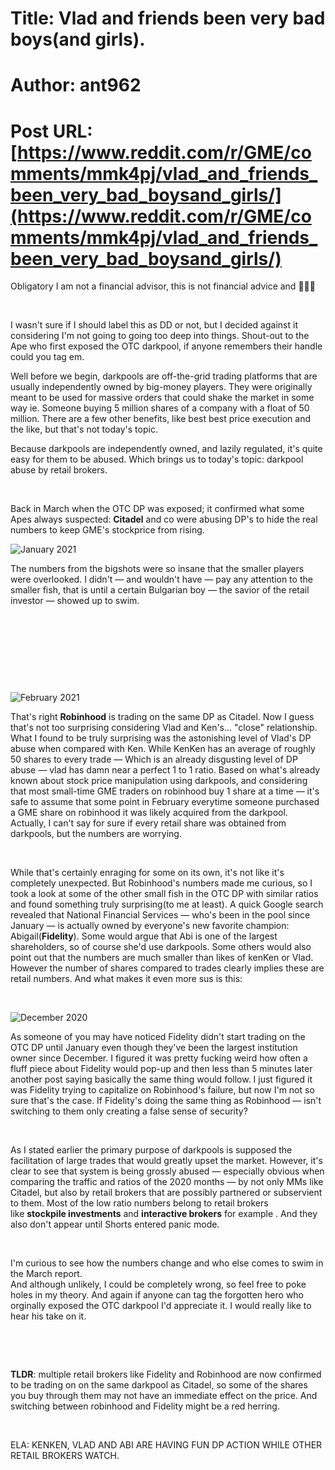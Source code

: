# Title: Vlad and friends been very bad boys(and girls).
# Author: ant962
# Post URL: [https://www.reddit.com/r/GME/comments/mmk4pj/vlad_and_friends_been_very_bad_boysand_girls/](https://www.reddit.com/r/GME/comments/mmk4pj/vlad_and_friends_been_very_bad_boysand_girls/)


Obligatory I am not a financial advisor, this is not financial advice and 🚀🚀🚀

&#x200B;

I wasn't sure if I should label this as DD or not, but I decided against it considering I'm not going to  going too deep into things. Shout-out to the Ape who first exposed the OTC darkpool, if anyone remembers their handle could you tag em.

Well before we begin, darkpools are off-the-grid trading platforms that are usually independently owned by big-money players. They were originally meant to be used for massive orders that could shake the market in some way ie. Someone buying 5 million shares of a company with a float of 50 million. There are a few other benefits, like best best price execution and the like, but that's not today's topic.

Because darkpools are independently owned, and lazily regulated, it's quite easy for them to be abused. Which brings us to today's topic: darkpool abuse by retail brokers.

&#x200B;

Back in March when the OTC DP was exposed; it confirmed what some Apes always suspected: **Citadel** and co were abusing DP's to hide the real numbers to keep GME's stockprice from rising.

![January 2021](https://preview.redd.it/jw3ycjuv4ur61.jpg?width=720&format=pjpg&auto=webp&s=8551bbda1e4d0391e18730e308ef613daa104a27)

The numbers from the bigshots were so insane that the smaller players were overlooked. I didn't — and wouldn't have — pay any attention to the smaller fish, that is until a certain Bulgarian boy — the  savior of the retail investor — showed up to swim.

&#x200B;

&#x200B;

&#x200B;

&#x200B;

![February 2021](https://preview.redd.it/r5c7oc925ur61.jpg?width=720&format=pjpg&auto=webp&s=63fc63cb8d80a2044fbca329798ba63629710cc1)

That's right **Robinhood** is trading on the same DP as Citadel. Now I guess that's not too surprising considering Vlad and Ken's... "close" relationship. What I found to be truly surprising was the astonishing level of Vlad's DP abuse when compared with Ken. While KenKen has an average of roughly 50 shares to every trade — Which is an already disgusting level of DP abuse — vlad has damn near a perfect 1 to 1 ratio. Based on what's already known about stock price manipulation using darkpools, and considering that most small-time GME traders on robinhood buy 1 share at a time — it's safe to assume that some point in February everytime someone purchased a GME share on robinhood it was likely acquired from the darkpool. Actually, I can't say for sure if every retail share was obtained from darkpools, but the numbers are worrying.

&#x200B;

While that's certainly enraging for some on its own, it's not like it's completely unexpected. But Robinhood's numbers made me curious, so I took a look at some of the other small fish in the OTC DP with similar ratios and found something truly surprising(to me at least). A quick Google search revealed that National Financial Services — who's been in the pool since January — is actually owned by everyone's new favorite champion: Abigail(**Fidelity**). Some would argue that Abi is one of the largest shareholders, so of course she'd use darkpools. Some others would also point out that the numbers are much smaller than likes of kenKen or Vlad. However the number of shares compared to trades clearly implies these are retail numbers. And what makes it even more sus is this:

&#x200B;

![December 2020](https://preview.redd.it/aa32pra64vr61.jpg?width=720&format=pjpg&auto=webp&s=a7d6309d14e4e5e7557ecb2f31286fdd09b5fc74)

As someone of you may have noticed Fidelity didn't start trading on the OTC DP until January even though they've been the largest institution owner since December. I figured it was pretty fucking weird how often a fluff piece about Fidelity would pop-up and then less than 5 minutes later another post saying basically the same thing would follow. I just figured it was Fidelity trying to capitalize on Robinhood's failure, but now I'm not so sure that's the case. If Fidelity's doing the same thing as Robinhood — isn't switching to them only creating a false sense of security?

&#x200B;

As I stated earlier the primary purpose of darkpools   is supposed the facilitation of large trades that would greatly upset the market. However, it's clear to see that  system is being grossly abused — especially obvious when comparing the traffic and ratios of the 2020 months — by not only MMs like Citadel, but also by retail brokers that are possibly partnered or subservient to them. Most of the low ratio numbers belong to retail brokers   
like **stockpile investments**  and **interactive brokers**  for example . And they also don't appear until Shorts entered panic mode.

&#x200B;

I'm curious to see how the numbers change and who else comes to swim in the March report.   
And although unlikely, I could be completely wrong, so feel free to poke holes in my theory. And again if anyone can tag the forgotten hero who orginally exposed the OTC darkpool I'd appreciate it. I would really like to hear his take on it. 

&#x200B;

&#x200B;

**TLDR**: multiple retail brokers like Fidelity and Robinhood are now confirmed to be trading on on the same darkpool as Citadel, so some of the shares you buy through them may not have an immediate effect on the price. And switching between robinhood and Fidelity might be a red herring.

&#x200B;

ELA: KENKEN, VLAD AND ABI ARE HAVING FUN DP ACTION WHILE OTHER RETAIL BROKERS WATCH.